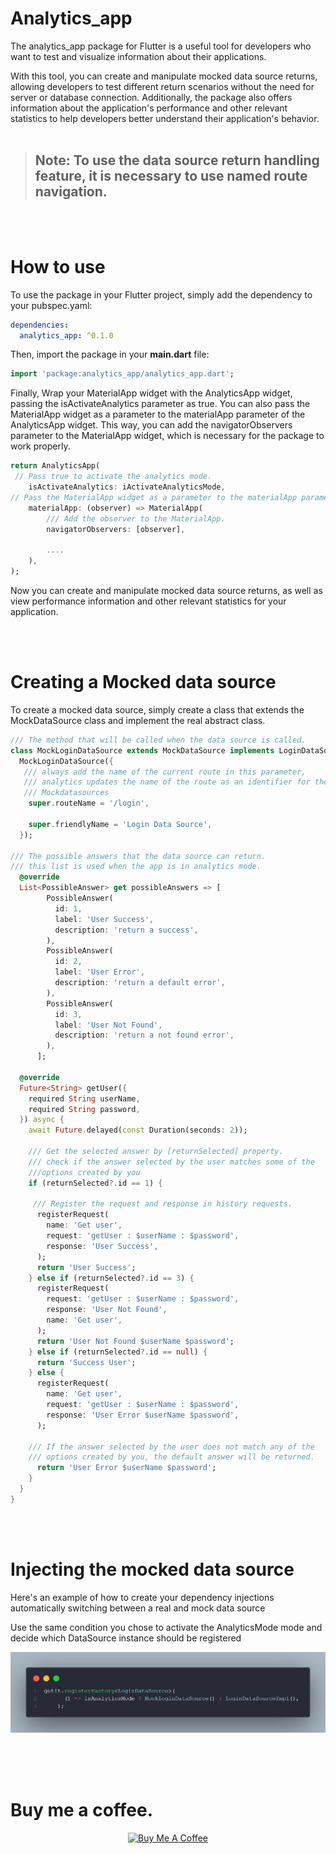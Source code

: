 # Analytics_app

The analytics_app package for Flutter is a useful tool for developers who want to test and visualize information about their applications.


With this tool, you can create and manipulate mocked data source returns, allowing developers to test different return scenarios without the need for server or database connection. Additionally, the package also offers information about the application's performance and other relevant statistics to help developers better understand their application's behavior.
<br>
<br>

>  ## Note: To use the data source return handling feature, it is necessary to use named route navigation.
<br>
<br>

#  How to use
To use the package in your Flutter project, simply add the dependency to your pubspec.yaml:

```yaml
dependencies:
  analytics_app: ^0.1.0
```


Then, import the package in your **main.dart** file:

```dart
import 'package:analytics_app/analytics_app.dart';
```

Finally, Wrap your MaterialApp widget with the AnalyticsApp widget, passing the isActivateAnalytics parameter as true. You can also pass the MaterialApp widget as a parameter to the materialApp parameter of the AnalyticsApp widget. This way, you can add the navigatorObservers parameter to the MaterialApp widget, which is necessary for the package to work properly.

```dart
return AnalyticsApp(
 // Pass true to activate the analytics mode.
    isActivateAnalytics: iActivateAnalyticsMode,
// Pass the MaterialApp widget as a parameter to the materialApp parameter and add the navigatorObservers parameter to the MaterialApp widget. 
    materialApp: (observer) => MaterialApp(
        /// Add the observer to the MaterialApp.
        navigatorObservers: [observer],

        ....
    ),
);

```

Now you can create and manipulate mocked data source returns, as well as view performance information and other relevant statistics for your application.
 
<br>
<br>

# Creating a Mocked data source
To create a mocked data source, simply create a class that extends the MockDataSource class and implement the real abstract class.

```dart
/// The method that will be called when the data source is called.
class MockLoginDataSource extends MockDataSource implements LoginDataSource {
  MockLoginDataSource({
   /// always add the name of the current route in this parameter, 
   /// analytics updates the name of the route as an identifier for the  
   /// Mockdatasources
    super.routeName = '/login',

    super.friendlyName = 'Login Data Source',
  });

/// The possible answers that the data source can return.
/// this list is used when the app is in analytics mode.
  @override
  List<PossibleAnswer> get possibleAnswers => [
        PossibleAnswer(
          id: 1,
          label: 'User Success',
          description: 'return a success',
        ),
        PossibleAnswer(
          id: 2,
          label: 'User Error',
          description: 'return a default error',
        ),
        PossibleAnswer(
          id: 3,
          label: 'User Not Found',
          description: 'return a not found error',
        ),
      ];

  @override
  Future<String> getUser({
    required String userName,
    required String password,
  }) async {
    await Future.delayed(const Duration(seconds: 2));

    /// Get the selected answer by [returnSelected] property.
    /// check if the answer selected by the user matches some of the 
    ///options created by you
    if (returnSelected?.id == 1) {

     /// Register the request and response in history requests.   
      registerRequest(
        name: 'Get user',
        request: 'getUser : $userName : $password',
        response: 'User Success',
      );
      return 'User Success';
    } else if (returnSelected?.id == 3) {
      registerRequest(
        request: 'getUser : $userName : $password',
        response: 'User Not Found',
        name: 'Get user',
      );
      return 'User Not Found $userName $password';
    } else if (returnSelected?.id == null) {
      return 'Success User';
    } else {
      registerRequest(
        name: 'Get user',
        request: 'getUser : $userName : $password',
        response: 'User Error $userName $password',
      );

    /// If the answer selected by the user does not match any of the
    /// options created by you, the default answer will be returned.
      return 'User Error $userName $password';
    }
  }
}

```


<br>
<br>

# Injecting the mocked data source

Here's an example of how to create your dependency injections automatically switching between a real and mock data source

Use the same condition you chose to activate the AnalyticsMode mode and decide which DataSource instance should be registered

![Alt text](inject_mock.png)


<br>
<br>
<br>

# Buy me a coffee.
<div align="center">
<a href="https://www.buymeacoffee.com/lucasmatheusdev" target="_blank"><img src="https://cdn.buymeacoffee.com/buttons/default-orange.png" alt="Buy Me A Coffee" style="height: 51px !important;width: 217px !important;" ></a>
